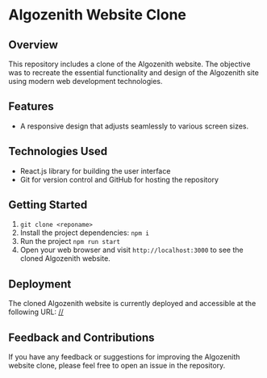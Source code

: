 # Algozenith Website Clone

## Overview
This repository includes a clone of the Algozenith website. The objective was to recreate the essential functionality and design of the Algozenith site using modern web development technologies.

## Features
- A responsive design that adjusts seamlessly to various screen sizes.
## Technologies Used
- React.js library for building the user interface
- Git for version control and GitHub for hosting the repository
## Getting Started
1. `git clone <reponame>`
2. Install the project dependencies: `npm i`
3. Run the project `npm run start`
4. Open your web browser and visit `http://localhost:3000` to see the cloned Algozenith website.

## Deployment
The cloned Algozenith website is currently deployed and accessible at the following URL:
[//](https://az-bay.vercel.app/)

## Feedback and Contributions
If you have any feedback or suggestions for improving the Algozenith website clone, please feel free to open an issue in the repository. 
